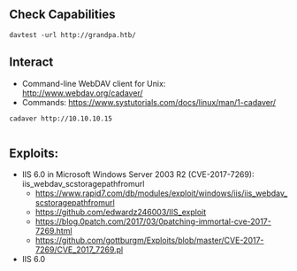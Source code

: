 ## Check Capabilities
```
davtest -url http://grandpa.htb/
```

## Interact
- Command-line WebDAV client for Unix: http://www.webdav.org/cadaver/
- Commands: https://www.systutorials.com/docs/linux/man/1-cadaver/

```
cadaver http://10.10.10.15


```

## Exploits:
- IIS 6.0 in Microsoft Windows Server 2003 R2 (CVE-2017-7269): iis_webdav_scstoragepathfromurl
    - https://www.rapid7.com/db/modules/exploit/windows/iis/iis_webdav_scstoragepathfromurl
    - https://github.com/edwardz246003/IIS_exploit
    - https://blog.0patch.com/2017/03/0patching-immortal-cve-2017-7269.html
    - https://github.com/gottburgm/Exploits/blob/master/CVE-2017-7269/CVE_2017_7269.pl
- IIS 6.0
